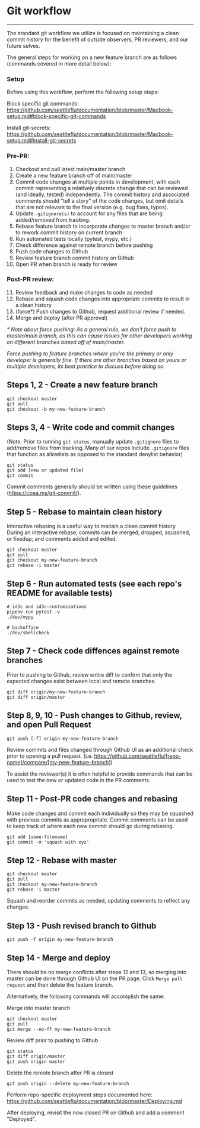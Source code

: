 # Git workflow
---

The standard git workflow we utilize is focused on maintaining a clean commit history for the benefit of outside observers, PR reviewers, and our future selves.

The general steps for working on a new feature branch are as follows (commands covered in more detail below):


### Setup
Before using this workflow, perform the following setup steps:

Block specific git commands:
https://github.com/seattleflu/documentation/blob/master/Macbook-setup.md#block-specific-git-commands

Install git-secrets:
https://github.com/seattleflu/documentation/blob/master/Macbook-setup.md#install-git-secrets


### Pre-PR:
1. Checkout and pull latest main/master branch
2. Create a new feature branch off of main/master
3. Commit code changes at multiple points in development, with each commit representing a relatively discrete change that can be reviewed (and ideally, tested) independently. The commit history and associated comments should "tell a story" of the code changes, but omit details that are not relevant to the final version (e.g. bug fixes, typos).
4. Update `.gitignore(s)` to account for any files that are being added/removed from tracking.
5. Rebase feature branch to incorporate changes to master branch and/or to rework commit history on current branch
6. Run automated tests locally (pytest, mypy, etc.)
7. Check difference against remote branch before pushing
8. Push code changes to Github
9. Review feature branch commit history on Github
10. Open PR when branch is ready for review

### Post-PR review:
11. Review feedback and make changes to code as needed
12. Rebase and squash code changes into appropriate commits to result in a clean history
13. (force*) Push changes to Github, request additional review if needed.
14. Merge and deploy (after PR approval)

_* Note about force pushing: As a general rule, we don't force push to master/main branch, as this can cause issues for other developers working on different branches based off of main/master._

_Force pushing to feature branches where you're the primary or only developer is generally fine. If there are other branches based on yours or multiple developers, its best practice to discuss before doing so._

## Steps 1, 2 - Create a new feature branch
```
git checkout master
git pull
git checkout -b my-new-feature-branch
```

## Steps 3, 4 - Write code and commit changes
(Note: Prior to running `git status`, manually update `.gitignore` files to add/remove files from tracking. Many of our repos include `.gitignore` files that function as allowlists as opposed to the standard denylist behavior)
```
git status
git add [new or updated file]
git commit
```

Commit comments generally should be written using these guidelines (https://cbea.ms/git-commit/).

## Step 5 - Rebase to maintain clean history
Interactive rebasing is a useful way to maitain a clean commit history. During an interactive rebase, commits can be merged, dropped, squashed, or fixedup; and comments added and edited.
```
git checkout master
git pull
git checkout my-new-feature-branch
git rebase -i master
```


## Step 6 - Run automated tests (see each repo's README for available tests)
```
# id3c and id3c-customizations
pipenv run pytest -v
./dev/mypy

# backoffice
./dev/shellcheck
```


## Step 7 - Check code diffences against remote branches
Prior to pushing to Github, review entire diff to confirm that only the expected changes exist between local and remote branches.
```
git diff origin/my-new-feature-branch
git diff origin/master
```


## Step 8, 9, 10 - Push changes to Github, review, and open Pull Request
```
git push [-f] origin my-new-feature-branch
```
Review commits and files changed through Github UI as an additional check prior to opening a pull request.
(i.e. https://github.com/seattleflu/[repo-name]/compare/[my-new-feature-branch])

To assist the reviewer(s) it is often helpful to provide commands that can be used to test the new or updated code in the PR comments.


## Step 11 - Post-PR code changes and rebasing

Make code changes and commit each individually so they may be squashed with previous commits as appropropriate. Commit comments can be used to keep track of where each new commit should go during rebasing.
```
git add [some-filename]
git commit -m 'squash with xyz'
```


## Step 12 - Rebase with master
```
git checkout master
git pull
git checkout my-new-feature-branch
git rebase -i master
```
Squash and reorder commits as needed, updating comments to reflect any changes.


## Step 13 - Push revised branch to Github
```
git push -f origin my-new-feature-branch
```

## Step 14 - Merge and deploy
There should be no merge conflicts after steps 12 and 13, so merging into master can be
done through Github UI on the PR page. Click `Merge pull request` and then delete the
feature branch.

Alternatively, the following commands will accomplish the same:

Merge into master branch
```
git checkout master
git pull
git merge --no-ff my-new-feature-branch
```

Review diff prior to pushing to Github
```
git status
git diff origin/master
git push origin master
```

Delete the remote branch after PR is closed
```
git push origin --delete my-new-feature-branch
```


Perform repo-specific deployment steps documented here:
https://github.com/seattleflu/documentation/blob/master/Deploying.md

After deploying, revisit the now closed PR on Github and add a comment "Deployed".
